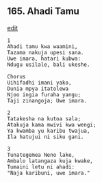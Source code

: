## 165. Ahadi Tamu
[edit](https://docs.google.com/document/d/1R_CaJsom6sfYA8R_dp39XYX8_10aESYK/edit?mode=html)




    1
    Ahadi tamu kwa waamini,
    Tazama nakuja upesi sana.
    Uwe imara, hatari kubwa:
    Ndugu usilale, bali ukeshe.

    Chorus
    Uihifadhi imani yako,
    Dunia mpya itatolewa
    Njoo ingia furaha yangu;
    Taji zinangoja; Uwe imara.

    2
    Tatakesha na kutoa sala;
    Atakuja kama mwivi kwa wengi;
    Ya kwamba yu karibu twajua,
    Ila hatujui ni siku gani.

    3
    Tunategemea Neno lake,
    Ambalo latangaza kuja kwake,
    Tumaini letu ni ahadi:
    "Naja karibuni, uwe imara."





